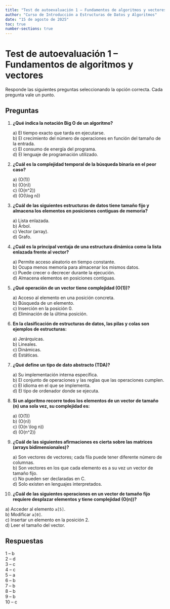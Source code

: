 ```yaml
---
title: "Test de autoevaluación 1 – Fundamentos de algoritmos y vectores"
author: "Curso de Introducción a Estructuras de Datos y Algoritmos"
date: "15 de agosto de 2025"
toc: true
number-sections: true
---
```


# Test de autoevaluación 1 – Fundamentos de algoritmos y vectores

Responde las siguientes preguntas seleccionando la opción correcta.  Cada pregunta vale un punto.

## Preguntas

1. **¿Qué indica la notación Big O de un algoritmo?**

   a) El tiempo exacto que tarda en ejecutarse.  
   b) El crecimiento del número de operaciones en función del tamaño de la entrada.  
   c) El consumo de energía del programa.  
   d) El lenguaje de programación utilizado.

2. **¿Cuál es la complejidad temporal de la búsqueda binaria en el peor caso?**

   a) \(O(1)\)  
   b) \(O(n)\)  
   c) \(O(n^2)\)  
   d) \(O(\log n)\)

3. **¿Cuál de las siguientes estructuras de datos tiene tamaño fijo y almacena los elementos en posiciones contiguas de memoria?**

   a) Lista enlazada.  
   b) Árbol.  
   c) Vector (array).  
   d) Grafo.

4. **¿Cuál es la principal ventaja de una estructura dinámica como la lista enlazada frente al vector?**

   a) Permite acceso aleatorio en tiempo constante.  
   b) Ocupa menos memoria para almacenar los mismos datos.  
   c) Puede crecer o decrecer durante la ejecución.  
   d) Almacena elementos en posiciones contiguas.

5. **¿Qué operación de un vector tiene complejidad \(O(1)\)?**

   a) Acceso al elemento en una posición concreta.  
   b) Búsqueda de un elemento.  
   c) Inserción en la posición 0.  
   d) Eliminación de la última posición.

6. **En la clasificación de estructuras de datos, las pilas y colas son ejemplos de estructuras:**

   a) Jerárquicas.  
   b) Lineales.  
   c) Dinámicas.  
   d) Estáticas.

7. **¿Qué define un tipo de dato abstracto (TDA)?**

   a) Su implementación interna específica.  
   b) El conjunto de operaciones y las reglas que las operaciones cumplen.  
   c) El idioma en el que se implementa.  
   d) El tipo de ordenador donde se ejecuta.

8. **Si un algoritmo recorre todos los elementos de un vector de tamaño \(n\) una sola vez, su complejidad es:**

   a) \(O(1)\)  
   b) \(O(n)\)  
   c) \(O(n \log n)\)  
   d) \(O(n^2)\)

9. **¿Cuál de las siguientes afirmaciones es cierta sobre las matrices (arrays bidimensionales)?**

   a) Son vectores de vectores; cada fila puede tener diferente número de columnas.  
   b) Son vectores en los que cada elemento es a su vez un vector de tamaño fijo.  
   c) No pueden ser declaradas en C.  
   d) Solo existen en lenguajes interpretados.

10. **¿Cuál de las siguientes operaciones en un vector de tamaño fijo requiere desplazar elementos y tiene complejidad \(O(n)\)?**

   a) Acceder al elemento `a[5]`.  
   b) Modificar `a[0]`.  
   c) Insertar un elemento en la posición 2.  
   d) Leer el tamaño del vector.

## Respuestas

1 – b  
2 – d  
3 – c  
4 – c  
5 – a  
6 – b  
7 – b  
8 – b  
9 – b  
10 – c